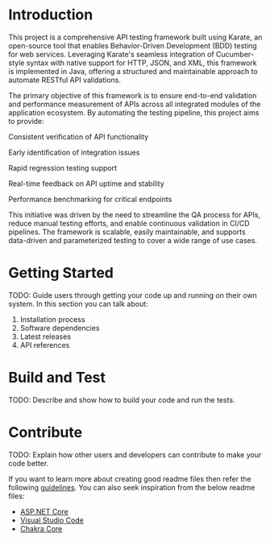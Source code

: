# Introduction 
This project is a comprehensive API testing framework built using Karate, an open-source tool that enables Behavior-Driven Development (BDD) testing for web services. Leveraging Karate's seamless integration of Cucumber-style syntax with native support for HTTP, JSON, and XML, this framework is implemented in Java, offering a structured and maintainable approach to automate RESTful API validations.

The primary objective of this framework is to ensure end-to-end validation and performance measurement of APIs across all integrated modules of the application ecosystem. By automating the testing pipeline, this project aims to provide:

Consistent verification of API functionality

Early identification of integration issues

Rapid regression testing support

Real-time feedback on API uptime and stability

Performance benchmarking for critical endpoints

This initiative was driven by the need to streamline the QA process for APIs, reduce manual testing efforts, and enable continuous validation in CI/CD pipelines. The framework is scalable, easily maintainable, and supports data-driven and parameterized testing to cover a wide range of use cases.
 

# Getting Started
TODO: Guide users through getting your code up and running on their own system. In this section you can talk about:
1.	Installation process
2.	Software dependencies
3.	Latest releases
4.	API references

# Build and Test
TODO: Describe and show how to build your code and run the tests. 

# Contribute
TODO: Explain how other users and developers can contribute to make your code better. 

If you want to learn more about creating good readme files then refer the following [guidelines](https://docs.microsoft.com/en-us/azure/devops/repos/git/create-a-readme?view=azure-devops). You can also seek inspiration from the below readme files:
- [ASP.NET Core](https://github.com/aspnet/Home)
- [Visual Studio Code](https://github.com/Microsoft/vscode)
- [Chakra Core](https://github.com/Microsoft/ChakraCore)
